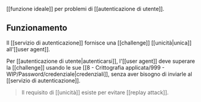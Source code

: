 [[funzione ideale]] per problemi di [[autenticazione di utente]].

## Funzionamento

Il [[servizio di autenticazione]] fornisce una [[challenge]] [[unicità|unica]] all'[[user agent]].

Per [[autenticazione di utente|autenticarsi]], l'[[user agent]] deve superare la [[challenge]] usando le sue [[8 - Crittografia applicata/999 - WIP/Password/credenziale|credenziali]], senza aver bisogno di inviarle al [[servizio di autenticazione]].

> Il requisito di [[unicità]] esiste per evitare [[replay attack]].
